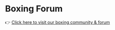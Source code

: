 # Boxing Forum

👉 [Click here to visit our boxing community & forum](https://github.com/boxingundefeated/community/discussions)
